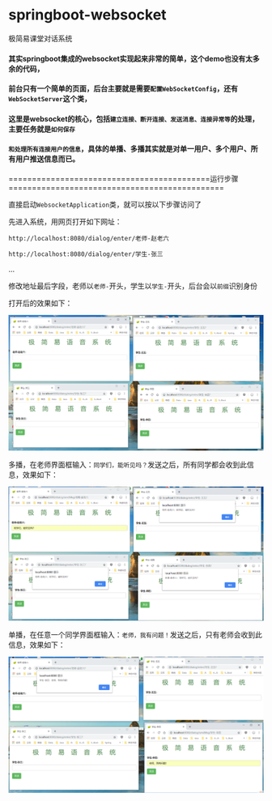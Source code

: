 # springboot-websocket

极简易课堂对话系统

#### 其实springboot集成的websocket实现起来非常的简单，这个demo也没有太多余的代码，

#### 前台只有一个简单的页面，后台主要就是需要`配置WebSocketConfig`，还有`WebSocketServer`这个类，

#### 这里是websocket的核心，包括`建立连接、断开连接、发送消息、连接异常等`的处理，主要任务就是`如何保存`

#### `和处理所有连接用户的信息`，具体的单播、多播其实就是对单一用户、多个用户、所有用户推送信息而已。

===========================================运行步骤==============================================

直接启动`WebsocketApplication`类，就可以按以下步骤访问了

先进入系统，用网页打开如下网址：

`http://localhost:8080/dialog/enter/老师-赵老六`

`http://localhost:8080/dialog/enter/学生-张三`

...

修改地址最后字段，老师以`老师-`开头，学生以`学生-`开头，后台会以`前缀`识别身份

打开后的效果如下：

 ![index](https://github.com/huadongworld/springboot-websocket/raw/master/src/pic/总界面.png)
 
 多播，在老师界面框输入：`同学们，能听见吗？`发送之后，所有同学都会收到此信息，效果如下：
 
 ![multicast](https://github.com/huadongworld/springboot-websocket/raw/master/src/pic/多播.png)
 
 单播，在任意一个同学界面框输入：`老师，我有问题！`发送之后，只有老师会收到此信息，效果如下：
 
 ![unicast](https://github.com/huadongworld/springboot-websocket/raw/master/src/pic/单播.png)